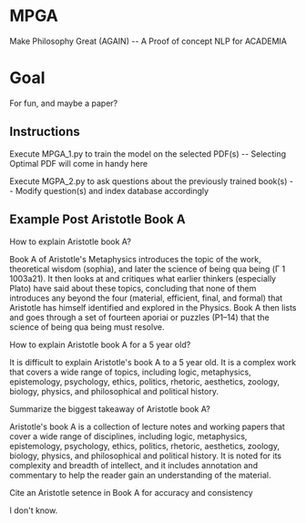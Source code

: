# MPGA
Make Philosophy Great (AGAIN) -- A Proof of concept NLP for ACADEMIA
# Goal
For fun, and maybe a paper?
## Instructions
Execute MPGA_1.py to train the model on the selected PDF(s) -- Selecting Optimal PDF will come in handy here

Execute MGPA_2.py to ask questions about the previously trained book(s) -- Modify question(s)  and index database accordingly 
## Example Post Aristotle Book A
How to explain Aristotle book A?

Book A of Aristotle's Metaphysics introduces the topic of the work, theoretical wisdom (sophia), and later the science of being qua being (Γ 1 1003a21). It then looks at and critiques what earlier thinkers (especially Plato) have said about these topics, concluding that none of them introduces any beyond the four (material, efficient, final, and formal) that Aristotle has himself identified and explored in the Physics. Book A then lists and goes through a set of fourteen aporiai or puzzles (P1–14) that the science of being qua being must resolve.

How to explain Aristotle book A for a 5 year old?

It is difficult to explain Aristotle's book A to a 5 year old. It is a complex work that covers a wide range of topics, including logic, metaphysics, epistemology, psychology, ethics, politics, rhetoric, aesthetics, zoology, biology, physics, and philosophical and political history.

Summarize the biggest takeaway of Aristotle book A?

 Aristotle's book A is a collection of lecture notes and working papers that cover a wide range of disciplines, including logic, metaphysics, epistemology, psychology, ethics, politics, rhetoric, aesthetics, zoology, biology, physics, and philosophical and political history. It is noted for its complexity and breadth of intellect, and it includes annotation and commentary to help the reader gain an understanding of the material.

Cite an Aristotle setence in Book A for accuracy and consistency

I don't know.


